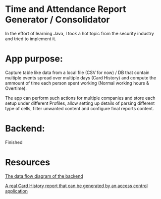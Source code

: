 # Time and Attendance Report Generator / Consolidator

In the effort of learning Java, I took a hot topic from the security industry and tried to implement it.

# App purpose:

Capture table like data from a local file (CSV for now) / DB that contain multiple events spread over multiple days (Card History) and compute the ammount of time each person spent working (Normal working hours & Overtime).

The app can perform such actions for multiple companies and store each setup under different Profiles, allow setting up details of parsing different type of cells, filter unwanted content and configure final reports content.

# Backend: 
Finished

# Resources
[The data flow diagram of the backend](Data%20Flow%20Diagram_program%20pontaj_V2.pdf)

[A real Card History report that can be generated by an access control application](/src/main/resources/Card%20History%201-11-2022%202-01-51%20PM.html)
